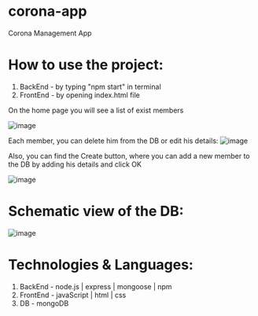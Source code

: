 # corona-app
Corona Management App

# How to use the project:
1. BackEnd - by typing "npm start" in terminal 
2. FrontEnd - by opening index.html file

On the home page you will see a list of exist members 

![image](https://user-images.githubusercontent.com/83973400/197398319-1c164c74-8ad5-4b61-b6dd-7aa19ace8760.png)

Each member, you can delete him from the DB or 
edit his details:
![image](https://user-images.githubusercontent.com/83973400/197398888-aa6d40d8-d6b4-47d1-863e-7918a51417c8.png)


Also, you can find the Create button, where you can add a new member to the DB by adding his details and click OK

![image](https://user-images.githubusercontent.com/83973400/197398545-3e9be8e0-1075-4e17-a2b7-37a82f9f680b.png)



# Schematic view of the DB:
![image](https://user-images.githubusercontent.com/83973400/197399301-cde49a3a-cb0c-4e93-992e-f4a58b53d9b5.png)


# Technologies & Languages:
1. BackEnd - node.js | express | mongoose | npm 
2. FrontEnd - javaScript | html | css 
3. DB - mongoDB







